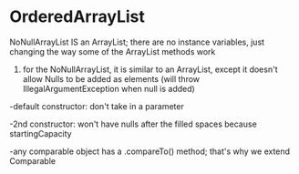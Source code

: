 # OrderedArrayList

NoNullArrayList IS an ArrayList; there are no instance variables, just changing the way some of the ArrayList methods work

1) for the NoNullArrayList, it is similar to an ArrayList, except it doesn't allow Nulls to be added as elements (will throw IllegalArgumentException when null is added)

-default constructor: don't take in a parameter

-2nd constructor: won't have nulls after the filled spaces because startingCapacity

-any comparable object has a .compareTo() method; that's why we extend Comparable
